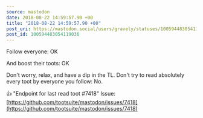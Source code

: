 ```yaml
---
source: mastodon
date: 2018-08-22 14:59:57.90 +00
title: "2018-08-22 14:59:57.90 +00"
post_uri: https://mastodon.social/users/gravely/statuses/100594483054119036
post_id: 100594483054119036
---
```

Follow everyone: OK

And boost their toots: OK

Don't worry, relax, and have a dip in the TL. Don't try to read absolutely every toot by everyone you follow: No.

👍 "Endpoint for last read toot #7418" Issue: [https://github.com/tootsuite/mastodon/issues/7418](https://github.com/tootsuite/mastodon/issues/7418)


